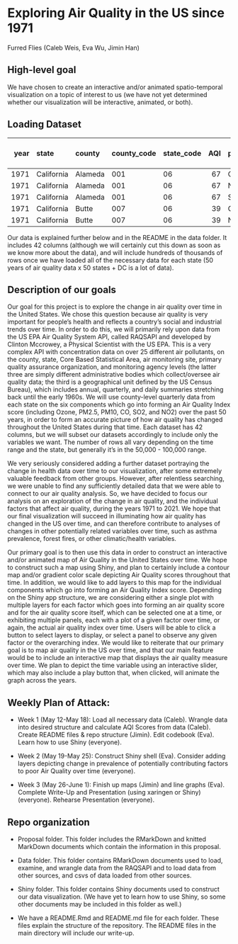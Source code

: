 Exploring Air Quality in the US since 1971
================
Furred Flies (Caleb Weis, Eva Wu, Jimin Han)

## High-level goal

We have chosen to create an interactive and/or animated spatio-temporal
visualization on a topic of interest to us (we have not yet determined
whether our visualization will be interactive, animated, or both).

## Loading Dataset

| year | state      | county  | county_code | state_code | AQI | pollutant | units_of_measure  | arithmetic_mean | Air Quality Index |
|-----:|:-----------|:--------|:------------|:-----------|----:|:----------|:------------------|----------------:|:------------------|
| 1971 | California | Alameda | 001         | 06         |  67 | CO        | Parts per million |        2.719067 | Moderate          |
| 1971 | California | Alameda | 001         | 06         |  67 | NO2       | Parts per billion |       69.150943 | Moderate          |
| 1971 | California | Alameda | 001         | 06         |  67 | SO2       | Parts per billion |        3.448786 | Moderate          |
| 1971 | California | Butte   | 007         | 06         |  39 | CO        | Parts per million |        1.773927 | Good              |
| 1971 | California | Butte   | 007         | 06         |  39 | NO2       | Parts per billion |       40.564972 | Good              |

Our data is explained further below and in the README in the data
folder. It includes 42 columns (although we will certainly cut this down
as soon as we know more about the data), and will include hundreds of
thousands of rows once we have loaded all of the necessary data for each
state (50 years of air quality data x 50 states + DC is a lot of data).

## Description of our goals

Our goal for this project is to explore the change in air quality over
time in the United States. We chose this question because air quality is
very important for people’s health and reflects a country’s social and
industrial trends over time. In order to do this, we will primarily rely
upon data from the US EPA Air Quality System API, called RAQSAPI and
developed by Clinton Mccrowey, a Physical Scientist with the US EPA.
This is a very complex API with concentration data on over 25 different
air pollutants, on the county, state, Core Based Statistical Area, air
monitoring site, primary quality assurance organization, and monitoring
agency levels (the latter three are simply different administrative
bodies which collect/oversee air quality data; the third is a
geographical unit defined by the US Census Bureau), which includes
annual, quarterly, and daily summaries stretching back until the early
1960s. We will use county-level quarterly data from each state on the
six components which go into forming an Air Quality Index score
(including Ozone, PM2.5, PM10, CO, SO2, and NO2) over the past 50 years,
in order to form an accurate picture of how air quality has changed
throughout the United States during that time. Each dataset has 42
columns, but we will subset our datasets accordingly to include only the
variables we want. The number of rows all vary depending on the time
range and the state, but generally it’s in the 50,000 - 100,000 range.

We very seriously considered adding a further dataset portraying the
change in health data over time to our visualization, after some
extremely valuable feedback from other groups. However, after relentless
searching, we were unable to find any sufficiently detailed data that we
were able to connect to our air quality analysis. So, we have decided to
focus our analysis on an exploration of the change in air quality, and
the individual factors that affect air quality, during the years 1971 to
2021. We hope that our final visualization will succeed in illuminating
how air quality has changed in the US over time, and can therefore
contribute to analyses of changes in other potentially related variables
over time, such as asthma prevalence, forest fires, or other
climatic/health variables.

Our primary goal is to then use this data in order to construct an
interactive and/or animated map of Air Quality in the United States over
time. We hope to construct such a map using Shiny, and plan to certainly
include a contour map and/or gradient color scale depicting Air Quality
scores throughout that time. In addition, we would like to add layers to
this map for the individual components which go into forming an Air
Quality Index score. Depending on the Shiny app structure, we are
considering either a single plot with multiple layers for each factor
which goes into forming an air quality score and for the air quality
score itself, which can be selected one at a time, or exhibiting
multiple panels, each with a plot of a given factor over time, or again,
the actual air quality index over time. Users will be able to click a
button to select layers to display, or select a panel to observe any
given factor or the overarching index. We would like to reiterate that
our primary goal is to map air quality in the US over time, and that our
main feature would be to include an interactive map that displays the
air quality measure over time. We plan to depict the time variable using
an interactive slider, which may also include a play button that, when
clicked, will animate the graph across the years.

## Weekly Plan of Attack:

-   Week 1 (May 12-May 18): Load all necessary data (Caleb). Wrangle
    data into desired structure and calculate AQI Scores from data
    (Caleb). Create README files & repo structure (Jimin). Edit codebook
    (Eva). Learn how to use Shiny (everyone).

-   Week 2 (May 19-May 25): Construct Shiny shell (Eva). Consider adding
    layers depicting change in prevalence of potentially contributing
    factors to poor Air Quality over time (everyone).

-   Week 3 (May 26-June 1): Finish up maps (Jimin) and line graphs
    (Eva). Complete Write-Up and Presentation (using xaringen or Shiny)
    (everyone). Rehearse Presentation (everyone).

## Repo organization

-   Proposal folder. This folder includes the RMarkDown and knitted
    MarkDown documents which contain the information in this proposal.

-   Data folder. This folder contains RMarkDown documents used to load,
    examine, and wrangle data from the RAQSAPI and to load data from
    other sources, and csvs of data loaded from other sources.

-   Shiny folder. This folder contains Shiny documents used to construct
    our data visualization. (We have yet to learn how to use Shiny, so
    some other documents may be included in this folder as well.)

-   We have a README.Rmd and README.md file for each folder. These files
    explain the structure of the repository. The README files in the
    main directory will include our write-up.
